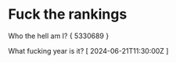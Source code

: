 # Fuck the rankings

Who the hell am I?
{ 5330689 }

What fucking year is it?
[ 2024-06-21T11:30:00Z ]
